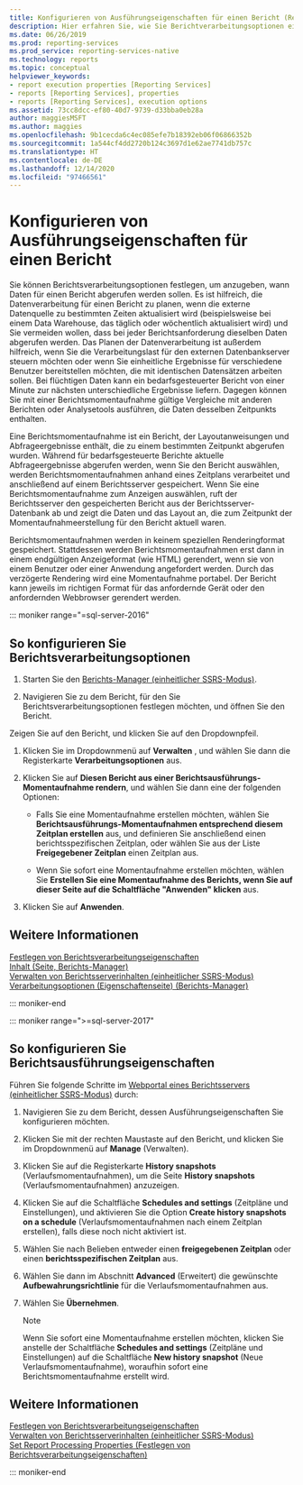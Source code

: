 ```yaml
---
title: Konfigurieren von Ausführungseigenschaften für einen Bericht (Reporting Services) | Microsoft-Dokumentation
description: Hier erfahren Sie, wie Sie Berichtverarbeitungsoptionen einrichten, um anzugeben, wann Berichtsdaten abgerufen werden sollen, um zu vermeiden, dass dieselben Daten jedes Mal wieder abgerufen werden, wenn ein Bericht angefordert wird.
ms.date: 06/26/2019
ms.prod: reporting-services
ms.prod_service: reporting-services-native
ms.technology: reports
ms.topic: conceptual
helpviewer_keywords:
- report execution properties [Reporting Services]
- reports [Reporting Services], properties
- reports [Reporting Services], execution options
ms.assetid: 73cc8dcc-ef80-40d7-9739-d33bba0eb28a
author: maggiesMSFT
ms.author: maggies
ms.openlocfilehash: 9b1cecda6c4ec085efe7b18392eb06f06866352b
ms.sourcegitcommit: 1a544cf4dd2720b124c3697d1e62ae7741db757c
ms.translationtype: HT
ms.contentlocale: de-DE
ms.lasthandoff: 12/14/2020
ms.locfileid: "97466561"
---
```

# <a name="configure-execution-properties-for-a-report"></a>Konfigurieren von Ausführungseigenschaften für einen Bericht
  Sie können Berichtsverarbeitungsoptionen festlegen, um anzugeben, wann Daten für einen Bericht abgerufen werden sollen. Es ist hilfreich, die Datenverarbeitung für einen Bericht zu planen, wenn die externe Datenquelle zu bestimmten Zeiten aktualisiert wird (beispielsweise bei einem Data Warehouse, das täglich oder wöchentlich aktualisiert wird) und Sie vermeiden wollen, dass bei jeder Berichtsanforderung dieselben Daten abgerufen werden. Das Planen der Datenverarbeitung ist außerdem hilfreich, wenn Sie die Verarbeitungslast für den externen Datenbankserver steuern möchten oder wenn Sie einheitliche Ergebnisse für verschiedene Benutzer bereitstellen möchten, die mit identischen Datensätzen arbeiten sollen. Bei flüchtigen Daten kann ein bedarfsgesteuerter Bericht von einer Minute zur nächsten unterschiedliche Ergebnisse liefern. Dagegen können Sie mit einer Berichtsmomentaufnahme gültige Vergleiche mit anderen Berichten oder Analysetools ausführen, die Daten desselben Zeitpunkts enthalten.  
  
 Eine Berichtsmomentaufnahme ist ein Bericht, der Layoutanweisungen und Abfrageergebnisse enthält, die zu einem bestimmten Zeitpunkt abgerufen wurden. Während für bedarfsgesteuerte Berichte aktuelle Abfrageergebnisse abgerufen werden, wenn Sie den Bericht auswählen, werden Berichtsmomentaufnahmen anhand eines Zeitplans verarbeitet und anschließend auf einem Berichtsserver gespeichert. Wenn Sie eine Berichtsmomentaufnahme zum Anzeigen auswählen, ruft der Berichtsserver den gespeicherten Bericht aus der Berichtsserver-Datenbank ab und zeigt die Daten und das Layout an, die zum Zeitpunkt der Momentaufnahmeerstellung für den Bericht aktuell waren.  
  
 Berichtsmomentaufnahmen werden in keinem speziellen Renderingformat gespeichert. Stattdessen werden Berichtsmomentaufnahmen erst dann in einem endgültigen Anzeigeformat (wie HTML) gerendert, wenn sie von einem Benutzer oder einer Anwendung angefordert werden. Durch das verzögerte Rendering wird eine Momentaufnahme portabel. Der Bericht kann jeweils im richtigen Format für das anfordernde Gerät oder den anfordernden Webbrowser gerendert werden.  

::: moniker range="=sql-server-2016"
  
## <a name="to-configure-report-processing-options"></a>So konfigurieren Sie Berichtsverarbeitungsoptionen  
  
1.  Starten Sie den [Berichts-Manager &#40;einheitlicher SSRS-Modus&#41;](../web-portal-ssrs-native-mode.md).  
  
2.  Navigieren Sie zu dem Bericht, für den Sie Berichtsverarbeitungsoptionen festlegen möchten, und öffnen Sie den Bericht.  
  
 Zeigen Sie auf den Bericht, und klicken Sie auf den Dropdownpfeil.  
  
1.  Klicken Sie im Dropdownmenü auf **Verwalten** , und wählen Sie dann die Registerkarte **Verarbeitungsoptionen** aus.  
  
2.  Klicken Sie auf **Diesen Bericht aus einer Berichtsausführungs-Momentaufnahme rendern**, und wählen Sie dann eine der folgenden Optionen:  
  
    -   Falls Sie eine Momentaufnahme erstellen möchten, wählen Sie **Berichtsausführungs-Momentaufnahmen entsprechend diesem Zeitplan erstellen** aus, und definieren Sie anschließend einen berichtsspezifischen Zeitplan, oder wählen Sie aus der Liste **Freigegebener Zeitplan** einen Zeitplan aus.  
  
    -   Wenn Sie sofort eine Momentaufnahme erstellen möchten, wählen Sie **Erstellen Sie eine Momentaufnahme des Berichts, wenn Sie auf dieser Seite auf die Schaltfläche "Anwenden" klicken** aus.  
  
3.  Klicken Sie auf **Anwenden**.  
  
## <a name="see-also"></a>Weitere Informationen  
 [Festlegen von Berichtsverarbeitungseigenschaften](../../reporting-services/report-server/set-report-processing-properties.md)   
 [Inhalt &#40;Seite, Berichts-Manager&#41;](/previous-versions/sql/sql-server-2016/ms186470(v=sql.130))   
 [Verwalten von Berichtsserverinhalten &#40;einheitlicher SSRS-Modus&#41;](../../reporting-services/report-server/report-server-content-management-ssrs-native-mode.md)   
 [Verarbeitungsoptionen (Eigenschaftenseite) (Berichts-Manager)](/previous-versions/sql/sql-server-2016/ms178821(v=sql.130))  
  
::: moniker-end

::: moniker range=">=sql-server-2017"
  
## <a name="to-configure-report-execution-properties"></a>So konfigurieren Sie Berichtsausführungseigenschaften  
  
Führen Sie folgende Schritte im [Webportal eines Berichtsservers (einheitlicher SSRS-Modus)](../../reporting-services/web-portal-ssrs-native-mode.md) durch:  
  
1. Navigieren Sie zu dem Bericht, dessen Ausführungseigenschaften Sie konfigurieren möchten.  
  
2. Klicken Sie mit der rechten Maustaste auf den Bericht, und klicken Sie im Dropdownmenü auf **Manage** (Verwalten).

3. Klicken Sie auf die Registerkarte **History snapshots** (Verlaufsmomentaufnahmen), um die Seite **History snapshots** (Verlaufsmomentaufnahmen) anzuzeigen.  
  
4. Klicken Sie auf die Schaltfläche **Schedules and settings** (Zeitpläne und Einstellungen), und aktivieren Sie die Option **Create history snapshots on a schedule** (Verlaufsmomentaufnahmen nach einem Zeitplan erstellen), falls diese noch nicht aktiviert ist.
  
5. Wählen Sie nach Belieben entweder einen **freigegebenen Zeitplan** oder einen **berichtsspezifischen Zeitplan** aus.  
  
6. Wählen Sie dann im Abschnitt **Advanced** (Erweitert) die gewünschte **Aufbewahrungsrichtlinie** für die Verlaufsmomentaufnahmen aus.  
  
7. Wählen Sie **Übernehmen**.  
  
   >[!NOTE]
   >Wenn Sie sofort eine Momentaufnahme erstellen möchten, klicken Sie anstelle der Schaltfläche **Schedules and settings** (Zeitpläne und Einstellungen) auf die Schaltfläche **New history snapshot** (Neue Verlaufsmomentaufnahme), woraufhin sofort eine Berichtsmomentaufnahme erstellt wird.  
  
## <a name="see-also"></a>Weitere Informationen  
 [Festlegen von Berichtsverarbeitungseigenschaften](../../reporting-services/report-server/set-report-processing-properties.md)   
 [Verwalten von Berichtsserverinhalten (einheitlicher SSRS-Modus)](../../reporting-services/report-server/report-server-content-management-ssrs-native-mode.md)   
 [Set Report Processing Properties (Festlegen von Berichtsverarbeitungseigenschaften)](../../reporting-services/report-server/set-report-processing-properties.md)   

::: moniker-end